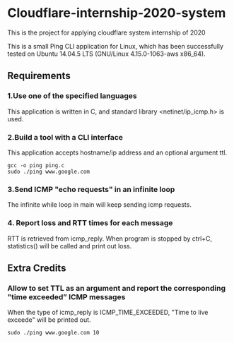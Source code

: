 # Cloudflare-internship-2020-system
This is the project for applying cloudflare system internship of 2020

This is a small Ping CLI application for Linux, which has been successfully tested on Ubuntu 14.04.5 LTS (GNU/Linux 4.15.0-1063-aws x86_64). 

## Requirements 
### 1.Use one of the specified languages
This application is written in C, and standard library <netinet/ip_icmp.h> is used.

### 2.Build a tool with a CLI interface
This application accepts hostname/ip address and an optional argument ttl.

```
gcc -o ping ping.c
sudo ./ping www.google.com
```

### 3.Send ICMP "echo requests" in an infinite loop
The infinite while loop in main will keep sending icmp requests.

### 4. Report loss and RTT times for each message
RTT is retrieved from icmp_reply. When program is stopped by ctrl+C, statistics() will be called and print out loss.

## Extra Credits
### Allow to set TTL as an argument and report the corresponding "time exceeded” ICMP messages
When the type of icmp_reply is ICMP_TIME_EXCEEDED, "Time to live exceede" will be printed out.

```
sudo ./ping www.google.com 10
```
